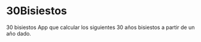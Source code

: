 # 30Bisiestos
30 bisiestos
App que calcular los siguientes 30 años bisiestos a partir de un año dado.

